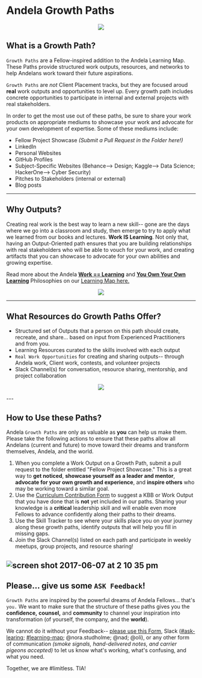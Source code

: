 # Andela Growth Paths 
<p align="center">
  <img align="center" src="https://user-images.githubusercontent.com/5239538/26895696-66a84e24-4b90-11e7-925b-21af6ce0a560.png" />
</p>

## What is a Growth Path? 

`Growth Paths` are a Fellow-inspired addition to the Andela Learning Map. These Paths provide structured work outputs, resources, and networks to help Andelans work toward their future aspirations. 

`Growth Paths` are _not_ Client Placement tracks, but they are focused aroud **real** work outputs and opportunities to level up. Every growth path includes concrete opportunities to participate in internal and external projects with real stakeholders. 

In order to get the most use out of these paths, be sure to share your work products on appropriate mediums to showcase your work and advocate for your own development of expertise. Some of these mediums include: 

- Fellow Project Showcase *(Submit a Pull Request in the Folder here!)*
- LinkedIn
- Personal Websites
- GitHub Profiles
- Subject-Specific Websites (Behance--> Design; Kaggle--> Data Science; HackerOne--> Cyber Security)
- Pitches to Stakeholders (internal or external)
- Blog posts


----

## Why Outputs? 
Creating real work is the best way to learn a new skill-- gone are the days where we go into a classroom and study, then emerge to try to apply what we learned from our books and lectures. **Work IS Learning**. Not only that, having an Output-Oriented path ensures that you are building relationships with real stakeholders who will be able to vouch for your work, and creating artifacts that you can showcase to advocate for your own abilities and growing expertise. 

Read more about the Andela [**Work == Learning**](https://github.com/andela/learningmap/wiki/Work-==-Learning) and [**You Own Your Own Learning**](https://github.com/andela/learningmap/wiki/%22YOYO%22-Learning) Philosophies on our [Learning Map here.](https://github.com/andela/learningmap/wiki/Work-==-Learning)

<p align="center">
  <img align="center" src="https://user-images.githubusercontent.com/5239538/26893442-5cf3ff42-4b89-11e7-96a5-c2ac5c73e895.png" />
</p>

--- 

## What Resources do Growth Paths Offer? 
- Structured set of Outputs that a person on this path should create, recreate, and share... based on input from Experienced Practitioners and from you.
- Learning Resources curated to the skills involved with each output 
- `Real Work Opportunities` for creating and sharing outputs-- through Andela work, Client work, contests, and volunteer projects
- Slack Channel(s) for conversation, resource sharing, mentorship, and project collaboration

<p align="center">
  <img align="center" src="https://user-images.githubusercontent.com/5239538/26901661-968fbcda-4ba4-11e7-96d9-42d0662309e0.png" />
</p>
---

## How to Use these Paths? 
Andela `Growth Paths` are only as valuable as **you** can help us make them. Please take the following actions to ensure that these paths allow all Andelans (current and future) to move toward their dreams and transform themselves, Andela, and the world. 

1. When you complete a Work Output on a Growth Path, submit a pull request to the folder entitled "Fellow Project Showcase." This is a great way to **get noticed**, **showcase yourself as a leader and mentor**, **advocate for your own growth and experience**, and **inspire others** who may be working toward a similar goal. 
2. Use the [Curriculum Contribution Form](https://docs.google.com/a/andela.com/forms/d/1LyMSebi90YnUxj5G6UD4eGGsItjb3XjgeAAWHpQZYkQ/edit) to suggest a KBB or Work Output that you have done that is **not** yet included in our paths. Sharing your knowledge is a **critical** leadership skill and will enable even more Fellows to advance confidently along their paths to their dreams.  
3. Use the Skill Tracker to see where your skills place you on your journey along these growth paths, identify outputs that will help you fill in missing gaps. 
4. Join the Slack Channel(s) listed on each path and participate in weekly meetups, group projects, and resource sharing!

![screen shot 2017-06-07 at 2 10 35 pm](https://user-images.githubusercontent.com/5239538/26894007-263ec688-4b8b-11e7-8de8-c71272d9ff0b.png)
--- 

## Please... give us some `ASK Feedback`!
`Growth Paths` are inspired by the powerful dreams of Andela Fellows... that's `you.` We want to make sure that the structure of these paths gives you the **confidence,** **counsel,** and **community** to channel your inspiration into transformation (of yourself, the company, and the **world**). 

We cannot do it without your Feedback-- [please use this Form](https://docs.google.com/a/andela.com/forms/d/e/1FAIpQLScXaQ18J2oqQdVEOD5LkXyTbansZidQolcXwL6cMqNZOhu8lQ/viewform?usp=sf_link), Slack ([#ask-learing](https://andela.slack.com/messages/ask-learning); [#learning-map](https://andela.slack.com/messages/learning-map); @nora.studholme; @nad; @oli), or any other form of communication _(smoke signals, hand-delivered notes, and carrier pigeons accepted)_ to let us know what's working, what's confusing, and what you need. 

Together, we are #limitless. TIA!
